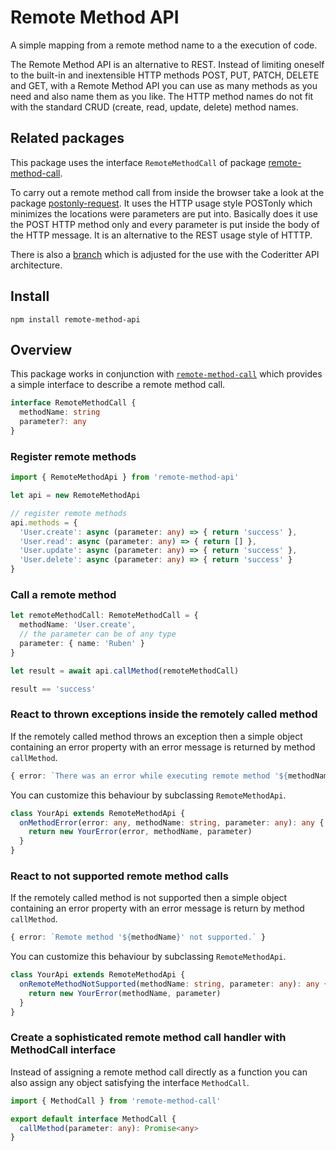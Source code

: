 # Remote Method API

A simple mapping from a remote method name to a the execution of code.

The Remote Method API is an alternative to REST. Instead of limiting oneself to the built-in and inextensible HTTP methods POST, PUT, PATCH, DELETE and GET, with a Remote Method API you can use as many methods as you need and also name them as you like. The HTTP method names do not fit with the standard CRUD (create, read, update, delete) method names.

## Related packages

This package uses the interface `RemoteMethodCall` of package [remote-method-call](https://github.com/c0deritter/remote-method-call).

To carry out a remote method call from inside the browser take a look at the package [postonly-request](https://github.com/c0deritter/postonly-request). It uses the HTTP usage style POSTonly which minimizes the locations were parameters are put into. Basically does it use the POST HTTP method only and every parameter is put inside the body of the HTTP message. It is an alternative to the REST usage style of HTTTP.

There is also a [branch](https://github.com/c0deritter/remote-method-api/tree/coderitter-api) which is adjusted for the use with the Coderitter API architecture.

## Install

`npm install remote-method-api`

## Overview

This package works in conjunction with [`remote-method-call`](https://github.com/c0deritter/remote-method-call) which provides a simple interface to describe a remote method call.

```typescript
interface RemoteMethodCall {
  methodName: string
  parameter?: any
}
```

### Register remote methods

```typescript
import { RemoteMethodApi } from 'remote-method-api'

let api = new RemoteMethodApi

// register remote methods
api.methods = {
  'User.create': async (parameter: any) => { return 'success' },
  'User.read': async (parameter: any) => { return [] },
  'User.update': async (parameter: any) => { return 'success' },
  'User.delete': async (parameter: any) => { return 'success' }
}
```

### Call a remote method

```typescript
let remoteMethodCall: RemoteMethodCall = {
  methodName: 'User.create',
  // the parameter can be of any type
  parameter: { name: 'Ruben' }
}

let result = await api.callMethod(remoteMethodCall)

result == 'success'
```

### React to thrown exceptions inside the remotely called method

If the remotely called method throws an exception then a simple object containing an error property with an error message is returned by method `callMethod`.

```typescript
{ error: `There was an error while executing remote method '${methodName}': ${e.message}` }
```

You can customize this behaviour by subclassing `RemoteMethodApi`.

```typescript
class YourApi extends RemoteMethodApi {
  onMethodError(error: any, methodName: string, parameter: any): any {
    return new YourError(error, methodName, parameter)
  }
}
```

### React to not supported remote method calls

If the remotely called method is not supported then a simple object containing an error property with an error message is return by method `callMethod`.

```typescript
{ error: `Remote method '${methodName}' not supported.` }
```

You can customize this behaviour by subclassing `RemoteMethodApi`.

```typescript
class YourApi extends RemoteMethodApi {
  onRemoteMethodNotSupported(methodName: string, parameter: any): any {
    return new YourError(methodName, parameter)
  }
}
```

### Create a sophisticated remote method call handler with MethodCall interface

Instead of assigning a remote method call directly as a function you can also assign any object satisfying the interface `MethodCall`.

```typescript
import { MethodCall } from 'remote-method-call'

export default interface MethodCall {
  callMethod(parameter: any): Promise<any>
}
```